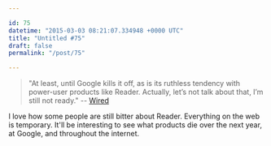 ```yaml
---

id: 75
datetime: "2015-03-03 08:21:07.334948 +0000 UTC"
title: "Untitled #75"
draft: false
permalink: "/post/75"

---
```


 > "At least, until Google kills it off, as is its ruthless tendency with power-user products like Reader. Actually, let’s not talk about that, I’m still not ready." -- [Wired](http://www.wired.com/2015/03/google-knew-dead-google-still-social-network/)

I love how some people are still bitter about Reader. Everything on the web is temporary. It'll be interesting to see what products die over the next year, at Google, and throughout the internet.
